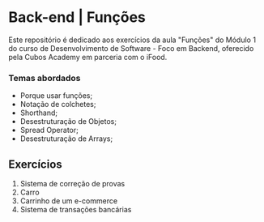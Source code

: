 # Back-end | Funções

Este repositório é dedicado aos exercícios da aula "Funções" do Módulo 1 do curso de Desenvolvimento de Software - Foco em Backend, oferecido pela Cubos Academy em parceria com o iFood.

### Temas abordados

- Porque usar funções;
- Notação de colchetes;
- Shorthand;
- Desestruturação de Objetos;
- Spread Operator;
- Desestruturação de Arrays; 

## Exercícios

1.  Sistema de correção de provas
2.  Carro
3.  Carrinho de um e-commerce
4.  Sistema de transações bancárias